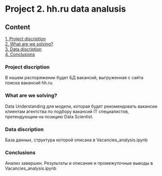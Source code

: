 # Project 2. hh.ru data analusis

## Content

[1. Project discription]() \
[2. What are we solving?]() \
[3. Data discription]() \
[4. Conclusions]() 

### Project discription
В нашем распоряжении будет БД вакансий, выгруженная с сайта поиска вакансий hh.ru.

### What are we solving?
Data Understanding для модели, которая будет рекомендовать вакансии клиентам агентства по подбору вакансий IT специалистов, претендующим на позицию Data Scientist. 
 
### Data discription
База данных, структура которой описана в Vacancies_analysis.ipynb

### Conclusions
Анализ завершен. Результаты и описание и промежуточные выводы в Vacancies_analysis.ipynb